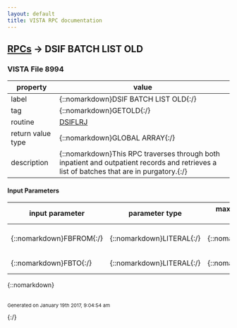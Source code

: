 ```yaml
---
layout: default
title: VISTA RPC documentation
---
```




## [RPCs](TableOfContent.md) &#8594; DSIF BATCH LIST OLD 



### VISTA File 8994 


 property | value 
--- | --- 
 label | {::nomarkdown}DSIF BATCH LIST OLD{:/}
 tag | {::nomarkdown}GETOLD{:/}
 routine | [DSIFLRJ](http://code.osehra.org/dox/Routine_DSIFLRJ_source.html)
 return value type | {::nomarkdown}GLOBAL ARRAY{:/}
 description | {::nomarkdown}This RPC traverses through both inpatient and outpatient records and retrieves a list of batches that are in purgatory.{:/}

#### Input Parameters

| input parameter | parameter type | maximum data length | required | description | 
| --- | --- | --- | --- | --- | 
| {::nomarkdown}FBFROM{:/} | {::nomarkdown}LITERAL{:/} | {::nomarkdown}7{:/} | {::nomarkdown}true{:/} | {::nomarkdown}FBFROM - From date (optional){:/} | 
| {::nomarkdown}FBTO{:/} | {::nomarkdown}LITERAL{:/} | {::nomarkdown}7{:/} | {::nomarkdown}true{:/} | {::nomarkdown}FBTO - To date (optional){:/} | 

{::nomarkdown} <br/><br/><p style="font-size: 11px">Generated on January 19th 2017, 9:04:54 am</p>{:/}